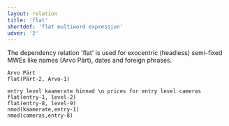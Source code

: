 ```yaml
---
layout: relation
title: 'flat'
shortdef: 'flat multiword expression'
udver: '2'
---
```


The dependency relation 'flat' is used for exocentric (headless) semi-fixed MWEs like names (Arvo Pärt), dates and foreign phrases. 

~~~ sdparse
Arvo Pärt
flat(Pärt-2, Arvo-1)
~~~

~~~ sdparse
entry level kaamerate hinnad \n prices for entry level cameras
flat(entry-1, level-2)
flat(entry-8, level-9)
nmod(kaamerate,entry-1)
nmod(cameras,entry-8)
~~~


<!-- Interlanguage links updated Po 6. listopadu 2023, 21:42:55 CET -->
